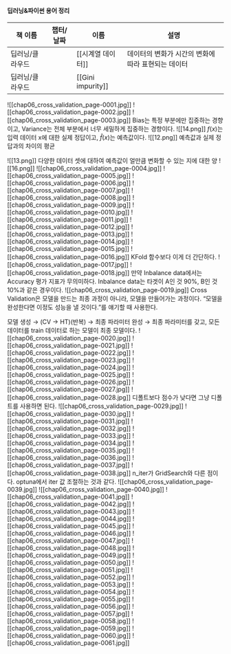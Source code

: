 #### 딥러닝&파이썬 용어 정리
|책 이름|챕터/날짜|이름|설명|
|---|---|---|---|
|딥러닝/클라우드||[[시계열 데이터]]|데이터의 변화가 시간의 변화에 따라 표현되는 데이터|
|딥러닝/클라우드||[[Gini impurity]]||
  
  
![[chap06_cross_validation_page-0001.jpg]]
![[chap06_cross_validation_page-0002.jpg]]
![[chap06_cross_validation_page-0003.jpg]]
Bias는 특정 부분에만 집중하는 경향이고, Variance는 전체 부분에서 너무 세밀하게 집중하는 경향이다.
![[14.png]]
$f(x)$﻿는 입력 데이터 x에 대한 실제 정답이고, $\hat{f}(x)$﻿는 예측값이다.
![[12.png]]
예측값과 실제 정답과의 차이의 평균
  
![[13.png]]
다양한 데이터 셋에 대하여 예측값이 얼만큼 변화할 수 있는 지에 대한 양
![[16.png]]
![[chap06_cross_validation_page-0004.jpg]]
![[chap06_cross_validation_page-0005.jpg]]
![[chap06_cross_validation_page-0006.jpg]]
![[chap06_cross_validation_page-0007.jpg]]
![[chap06_cross_validation_page-0008.jpg]]
![[chap06_cross_validation_page-0009.jpg]]
![[chap06_cross_validation_page-0010.jpg]]
![[chap06_cross_validation_page-0011.jpg]]
![[chap06_cross_validation_page-0012.jpg]]
![[chap06_cross_validation_page-0013.jpg]]
![[chap06_cross_validation_page-0014.jpg]]
![[chap06_cross_validation_page-0015.jpg]]
![[chap06_cross_validation_page-0016.jpg]]
KFold 함수보다 이게 더 간단하다.
![[chap06_cross_validation_page-0017.jpg]]
![[chap06_cross_validation_page-0018.jpg]]
만약 Inbalance data에서는 Accuracy 평가 지표가 무의미하다.
Inbalance data는 타겟이 A인 것 90%, B인 것 10%과 같은 경우이다.
![[chap06_cross_validation_page-0019.jpg]]
Cross Validation은 모델을 만드는 최종 과정이 아니라, 모델을 만들어가는 과정이다.
“모델을 완성한다면 이정도 성능을 낼 것이다.”를 얘기할 때 사용한다.
  
모델 생성 → (CV → HT)(반복) → 최종 파라미터 완성 → 최종 파라미터를 갖고, 모든 데이터를 train 데이터로 하는 모델이 최종 모델이다.
![[chap06_cross_validation_page-0020.jpg]]
![[chap06_cross_validation_page-0021.jpg]]
![[chap06_cross_validation_page-0022.jpg]]
![[chap06_cross_validation_page-0023.jpg]]
![[chap06_cross_validation_page-0024.jpg]]
![[chap06_cross_validation_page-0025.jpg]]
![[chap06_cross_validation_page-0026.jpg]]
![[chap06_cross_validation_page-0027.jpg]]
![[chap06_cross_validation_page-0028.jpg]]
디폴트보다 점수가 낮다면 그냥 디폴트를 사용하면 된다.
![[chap06_cross_validation_page-0029.jpg]]
![[chap06_cross_validation_page-0030.jpg]]
![[chap06_cross_validation_page-0031.jpg]]
![[chap06_cross_validation_page-0032.jpg]]
![[chap06_cross_validation_page-0033.jpg]]
![[chap06_cross_validation_page-0034.jpg]]
![[chap06_cross_validation_page-0035.jpg]]
![[chap06_cross_validation_page-0036.jpg]]
![[chap06_cross_validation_page-0037.jpg]]
![[chap06_cross_validation_page-0038.jpg]]
n_iter가 GridSearch와 다른 점이다.
optuna에서 iter 값 조절하는 것과 같다.
![[chap06_cross_validation_page-0039.jpg]]
![[chap06_cross_validation_page-0040.jpg]]
![[chap06_cross_validation_page-0041.jpg]]
![[chap06_cross_validation_page-0042.jpg]]
![[chap06_cross_validation_page-0043.jpg]]
![[chap06_cross_validation_page-0044.jpg]]
![[chap06_cross_validation_page-0045.jpg]]
![[chap06_cross_validation_page-0046.jpg]]
![[chap06_cross_validation_page-0047.jpg]]
![[chap06_cross_validation_page-0048.jpg]]
![[chap06_cross_validation_page-0049.jpg]]
![[chap06_cross_validation_page-0050.jpg]]
![[chap06_cross_validation_page-0051.jpg]]
![[chap06_cross_validation_page-0052.jpg]]
![[chap06_cross_validation_page-0053.jpg]]
![[chap06_cross_validation_page-0054.jpg]]
![[chap06_cross_validation_page-0055.jpg]]
![[chap06_cross_validation_page-0056.jpg]]
![[chap06_cross_validation_page-0057.jpg]]
![[chap06_cross_validation_page-0058.jpg]]
![[chap06_cross_validation_page-0059.jpg]]
![[chap06_cross_validation_page-0060.jpg]]
![[chap06_cross_validation_page-0061.jpg]]